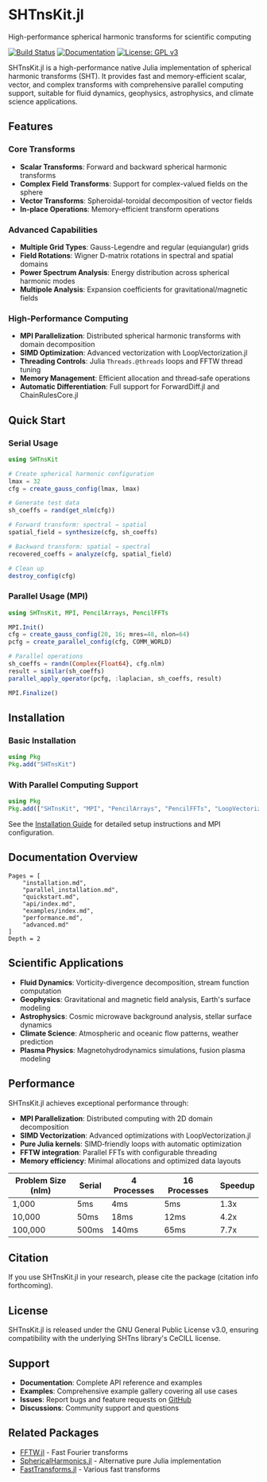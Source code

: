 # SHTnsKit.jl

High-performance spherical harmonic transforms for scientific computing

[![Build Status](https://github.com/subhk/SHTnsKit.jl/workflows/CI/badge.svg)](https://github.com/subhk/SHTnsKit.jl/actions)
[![Documentation](https://img.shields.io/badge/docs-stable-blue.svg)](https://subhk.github.io/SHTnsKit.jl/stable)
[![License: GPL v3](https://img.shields.io/badge/License-GPLv3-blue.svg)](https://www.gnu.org/licenses/gpl-3.0)

SHTnsKit.jl is a high-performance native Julia implementation of spherical harmonic transforms (SHT). It provides fast and memory‑efficient scalar, vector, and complex transforms with comprehensive parallel computing support, suitable for fluid dynamics, geophysics, astrophysics, and climate science applications.

## Features

### Core Transforms
- **Scalar Transforms**: Forward and backward spherical harmonic transforms
- **Complex Field Transforms**: Support for complex-valued fields on the sphere  
- **Vector Transforms**: Spheroidal-toroidal decomposition of vector fields
- **In-place Operations**: Memory-efficient transform operations

### Advanced Capabilities
- **Multiple Grid Types**: Gauss-Legendre and regular (equiangular) grids
- **Field Rotations**: Wigner D-matrix rotations in spectral and spatial domains
- **Power Spectrum Analysis**: Energy distribution across spherical harmonic modes
- **Multipole Analysis**: Expansion coefficients for gravitational/magnetic fields

### High-Performance Computing
- **MPI Parallelization**: Distributed spherical harmonic transforms with domain decomposition
- **SIMD Optimization**: Advanced vectorization with LoopVectorization.jl
- **Threading Controls**: Julia `Threads.@threads` loops and FFTW thread tuning
- **Memory Management**: Efficient allocation and thread‑safe operations
- **Automatic Differentiation**: Full support for ForwardDiff.jl and ChainRulesCore.jl

## Quick Start

### Serial Usage
```julia
using SHTnsKit

# Create spherical harmonic configuration
lmax = 32
cfg = create_gauss_config(lmax, lmax)

# Generate test data
sh_coeffs = rand(get_nlm(cfg))

# Forward transform: spectral → spatial
spatial_field = synthesize(cfg, sh_coeffs)

# Backward transform: spatial → spectral
recovered_coeffs = analyze(cfg, spatial_field)

# Clean up
destroy_config(cfg)
```

### Parallel Usage (MPI)
```julia
using SHTnsKit, MPI, PencilArrays, PencilFFTs

MPI.Init()
cfg = create_gauss_config(20, 16; mres=48, nlon=64)
pcfg = create_parallel_config(cfg, COMM_WORLD)

# Parallel operations
sh_coeffs = randn(Complex{Float64}, cfg.nlm)
result = similar(sh_coeffs)
parallel_apply_operator(pcfg, :laplacian, sh_coeffs, result)

MPI.Finalize()
```

## Installation

### Basic Installation
```julia
using Pkg
Pkg.add("SHTnsKit")
```

### With Parallel Computing Support
```julia
using Pkg
Pkg.add(["SHTnsKit", "MPI", "PencilArrays", "PencilFFTs", "LoopVectorization"])
```

See the [Installation Guide](installation.md) for detailed setup instructions and MPI configuration.

## Documentation Overview

```@contents
Pages = [
    "installation.md",
    "parallel_installation.md",
    "quickstart.md", 
    "api/index.md",
    "examples/index.md",
    "performance.md",
    "advanced.md"
]
Depth = 2
```

## Scientific Applications

- **Fluid Dynamics**: Vorticity-divergence decomposition, stream function computation
- **Geophysics**: Gravitational and magnetic field analysis, Earth's surface modeling
- **Astrophysics**: Cosmic microwave background analysis, stellar surface dynamics
- **Climate Science**: Atmospheric and oceanic flow patterns, weather prediction
- **Plasma Physics**: Magnetohydrodynamics simulations, fusion plasma modeling

## Performance

SHTnsKit.jl achieves exceptional performance through:
- **MPI Parallelization**: Distributed computing with 2D domain decomposition
- **SIMD Vectorization**: Advanced optimizations with LoopVectorization.jl
- **Pure Julia kernels**: SIMD‑friendly loops with automatic optimization
- **FFTW integration**: Parallel FFTs with configurable threading
- **Memory efficiency**: Minimal allocations and optimized data layouts

| Problem Size (nlm) | Serial | 4 Processes | 16 Processes | Speedup |
|--------------------|--------|-------------|--------------|----------|
| 1,000             | 5ms    | 4ms         | 5ms          | 1.3x     |
| 10,000            | 50ms   | 18ms        | 12ms         | 4.2x     |
| 100,000           | 500ms  | 140ms       | 65ms         | 7.7x     |

## Citation

If you use SHTnsKit.jl in your research, please cite the package (citation info forthcoming).

## License

SHTnsKit.jl is released under the GNU General Public License v3.0, ensuring compatibility with the underlying SHTns library's CeCILL license.

## Support

- **Documentation**: Complete API reference and examples
- **Examples**: Comprehensive example gallery covering all use cases
- **Issues**: Report bugs and feature requests on [GitHub](https://github.com/subhk/SHTnsKit.jl/issues)
- **Discussions**: Community support and questions

## Related Packages

- [FFTW.jl](https://github.com/JuliaMath/FFTW.jl) - Fast Fourier transforms
- [SphericalHarmonics.jl](https://github.com/JuliaApproximation/SphericalHarmonics.jl) - Alternative pure Julia implementation
- [FastTransforms.jl](https://github.com/JuliaApproximation/FastTransforms.jl) - Various fast transforms

